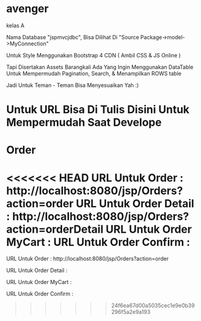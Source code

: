 # avenger
kelas A

Nama Database "jspmvcjdbc", Bisa Dilihat Di "Source Package->model->MyConnection"

Untuk Style Menggunakan Bootstrap 4 CDN ( Ambil CSS & JS Online )

Tapi Disertakan Assets Barangkali Ada Yang Ingin Menggunakan DataTable Untuk Mempermudah Pagination, Search, & Menampilkan ROWS table

Jadi Untuk Teman - Teman Bisa Menyesuaikan Yah :)

# Untuk URL Bisa Di Tulis Disini Untuk Mempermudah Saat Develope

# Order
<<<<<<< HEAD
URL Untuk Order         : http://localhost:8080/jsp/Orders?action=order
URL Untuk Order Detail  : http://localhost:8080/jsp/Orders?action=orderDetail
URL Untuk Order MyCart  :
URL Untuk Order Confirm :
=======
URL Untuk Order           : http://localhost:8080/jsp/Orders?action=order

URL Untuk Order Detail    :

URL Untuk Order MyCart    :

URL Untuk Order Confirm   :
>>>>>>> 24f6ea67d00a5035cec1e9e0b39296f5a2e9a193
